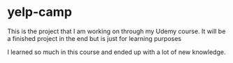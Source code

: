 # yelp-camp
This is the project that I am working on through my Udemy course. It will be a finished project in the end but is just for learning purposes

I learned so much in this course and ended up with a lot of new knowledge. 
